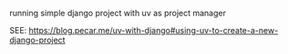 running simple django project with uv as project manager

SEE: https://blog.pecar.me/uv-with-django#using-uv-to-create-a-new-django-project
